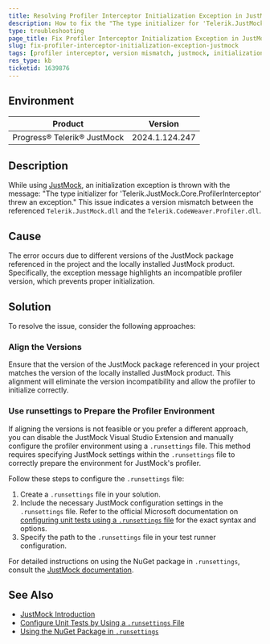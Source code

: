 ```yaml
---
title: Resolving Profiler Interceptor Initialization Exception in JustMock
description: How to fix the "The type initializer for 'Telerik.JustMock.Core.ProfilerInterceptor' threw an exception" error due to version incompatibility in JustMock.
type: troubleshooting
page_title: Fix Profiler Interceptor Initialization Exception in JustMock Due to Version Mismatch
slug: fix-profiler-interceptor-initialization-exception-justmock
tags: [profiler interceptor, version mismatch, justmock, initialization exception]
res_type: kb
ticketid: 1639876
---
```


## Environment

| Product | Version |
| --- | --- |
| Progress® Telerik® JustMock | 2024.1.124.247 |

## Description
While using [JustMock](https://docs.telerik.com/devtools/justmock/introduction), an initialization exception is thrown with the message: "The type initializer for 'Telerik.JustMock.Core.ProfilerInterceptor' threw an exception." This issue indicates a version mismatch between the referenced `Telerik.JustMock.dll` and the `Telerik.CodeWeaver.Profiler.dll`.

## Cause
The error occurs due to different versions of the JustMock package referenced in the project and the locally installed JustMock product. Specifically, the exception message highlights an incompatible profiler version, which prevents proper initialization.

## Solution
To resolve the issue, consider the following approaches:

### Align the Versions
Ensure that the version of the JustMock package referenced in your project matches the version of the locally installed JustMock product. This alignment will eliminate the version incompatibility and allow the profiler to initialize correctly.

### Use runsettings to Prepare the Profiler Environment
If aligning the versions is not feasible or you prefer a different approach, you can disable the JustMock Visual Studio Extension and manually configure the profiler environment using a `.runsettings` file. This method requires specifying JustMock settings within the `.runsettings` file to correctly prepare the environment for JustMock's profiler.

Follow these steps to configure the `.runsettings` file:

1. Create a `.runsettings` file in your solution.
2. Include the necessary JustMock configuration settings in the `.runsettings` file. Refer to the official Microsoft documentation on [configuring unit tests using a `.runsettings` file](https://learn.microsoft.com/en-us/visualstudio/test/configure-unit-tests-by-using-a-dot-runsettings-file?view=vs-2022) for the exact syntax and options.
3. Specify the path to the `.runsettings` file in your test runner configuration.

For detailed instructions on using the NuGet package in `.runsettings`, consult the [JustMock documentation](https://docs.telerik.com/devtools/justmock/integration/general#using-the-nuget-package-in-runsettings).

## See Also

- [JustMock Introduction](https://docs.telerik.com/devtools/justmock/introduction)
- [Configure Unit Tests by Using a `.runsettings` File](https://learn.microsoft.com/en-us/visualstudio/test/configure-unit-tests-by-using-a-dot-runsettings-file?view=vs-2022)
- [Using the NuGet Package in `.runsettings`](https://docs.telerik.com/devtools/justmock/integration/general#using-the-nuget-package-in-runsettings)
